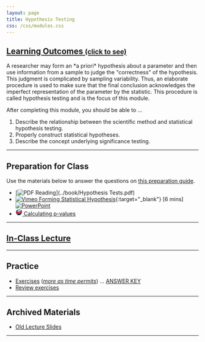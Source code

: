 ```yaml
---
layout: page
title: Hypothesis Testing
css: /css/modules.css
---
```


<div class="panel-group-ILOs">
  <div class="panel panel-default">
    <div class="panel-heading">
      <h2 class="panel-title">
        <a data-toggle="collapse" href="#ILOs">Learning Outcomes <small>(click to see)</small></a>
      </h2>
    </div>
    <div id="ILOs" class="panel-collapse collapse">
      <div class="panel-body">
A researcher may form an *a priori* hypothesis about a parameter and then use information from a sample to judge the "correctness" of the hypothesis. This judgment is complicated by sampling variability. Thus, an elaborate procedure is used to make sure that the final conclusion acknowledges the imperfect representation of the parameter by the statistic. This procedure is called hypothesis testing and is the focus of this module.

<p>After completing this module, you should be able to ...</p>

<ol>
  <li>Describe the relationship between the scientific method and statistical hypothesis testing.</li>
  <li>Properly construct statistical hypotheses.</li>
  <li>Describe the concept underlying significance testing.</li>
</ol>
      </div>
    </div>
  </div>
</div>

----

## Preparation for Class

Use the materials below to answer the questions on [this preparation guide](HypTesting_Prep).

* [![PDF](../img/pdf.png) Reading](../book/Hypothesis Tests.pdf)
* [![Vimeo](../img/dhovid.png) Forming Statistical Hypothesis](https://vimeo.com/user45324800/hotest-hypotheses){:target="_blank"} [6 mins] [![PowerPoint](../img/ppt.png)](PPT/HypTesting_PPT-hypotheses.pptx)
* [![Web](../img/web.png) Calculating p-values](Explanations/Calc_pvalue_Z)


----

## [In-Class Lecture](PPT/HypTesting_PPT-Lecture.pptx)

----

## Practice

* [Exercises](CE/HypTesting_CE1) (*[more as time permits](CE/HypTesting_CE2)*) ... [ANSWER KEY](CE/KEY_HypTesting_CE)
* [Review exercises](RE/HypTesting_RevEx)

----

## Archived Materials

* [Old Lecture Slides](PPT/HypTesting_PPT_old.pptx)

----
